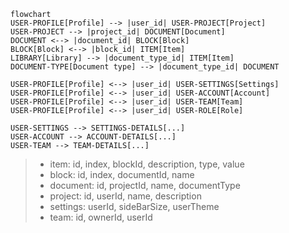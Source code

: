 ```mermaid
flowchart
USER-PROFILE[Profile] --> |user_id| USER-PROJECT[Project]
USER-PROJECT --> |project_id| DOCUMENT[Document]
DOCUMENT <--> |document_id| BLOCK[Block]
BLOCK[Block] <--> |block_id| ITEM[Item]
LIBRARY[Library] --> |document_type_id| ITEM[Item]
DOCUMENT-TYPE[Document type] --> |document_type_id| DOCUMENT

USER-PROFILE[Profile] <--> |user_id| USER-SETTINGS[Settings]
USER-PROFILE[Profile] <--> |user_id| USER-ACCOUNT[Account]
USER-PROFILE[Profile] <--> |user_id| USER-TEAM[Team]
USER-PROFILE[Profile] <--> |user_id| USER-ROLE[Role]

USER-SETTINGS --> SETTINGS-DETAILS[...]
USER-ACCOUNT --> ACCOUNT-DETAILS[...]
USER-TEAM --> TEAM-DETAILS[...]
```

> - item: id, index, blockId, description, type, value
> - block: id, index, documentId, name
> - document: id, projectId, name, documentType
> - project: id, userId, name, description
> - settings: userId, sideBarSize, userTheme
> - team: id, ownerId, userId
